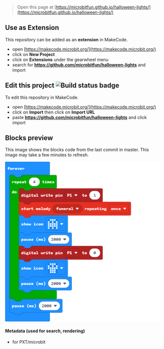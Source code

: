 
> Open this page at [https://microbitfun.github.io/halloween-lights/](https://microbitfun.github.io/halloween-lights/)

## Use as Extension

This repository can be added as an **extension** in MakeCode.

* open [https://makecode.microbit.org/](https://makecode.microbit.org/)
* click on **New Project**
* click on **Extensions** under the gearwheel menu
* search for **https://github.com/microbitfun/halloween-lights** and import

## Edit this project ![Build status badge](https://github.com/microbitfun/halloween-lights/workflows/MakeCode/badge.svg)

To edit this repository in MakeCode.

* open [https://makecode.microbit.org/](https://makecode.microbit.org/)
* click on **Import** then click on **Import URL**
* paste **https://github.com/microbitfun/halloween-lights** and click import

## Blocks preview

This image shows the blocks code from the last commit in master.
This image may take a few minutes to refresh.

![A rendered view of the blocks](https://github.com/microbitfun/halloween-lights/raw/master/.github/makecode/blocks.png)

#### Metadata (used for search, rendering)

* for PXT/microbit
<script src="https://makecode.com/gh-pages-embed.js"></script><script>makeCodeRender("{{ site.makecode.home_url }}", "{{ site.github.owner_name }}/{{ site.github.repository_name }}");</script>
